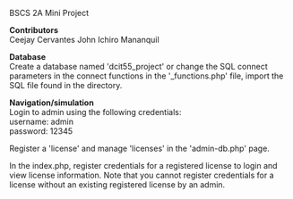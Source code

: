 BSCS 2A Mini Project

**Contributors**<br>
Ceejay Cervantes
John Ichiro Mananquil

**Database**<br>
Create a database named 'dcit55_project' or change the SQL connect parameters in the connect functions in the '_functions.php' file, import the SQL file found in the directory.

**Navigation/simulation**<br>
Login to admin using the following credentials:<br>
username: admin<br>
password: 12345

Register a 'license' and manage 'licenses' in the 'admin-db.php' page.

In the index.php, register credentials for a registered license to login and view license information.
Note that you cannot register credentials for a license without an existing registered license by an admin.
